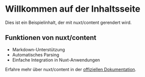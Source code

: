 # Willkommen auf der Inhaltsseite

Dies ist ein Beispielinhalt, der mit nuxt/content gerendert wird.

## Funktionen von nuxt/content

- Markdown-Unterstützung
- Automatisches Parsing
- Einfache Integration in Nuxt-Anwendungen

Erfahre mehr über nuxt/content in der [offiziellen Dokumentation](https://content.nuxtjs.org/).